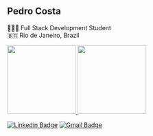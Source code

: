 ## Pedro Costa

🧑🏾‍💻 Full Stack Development Student <br>
🇧🇷 Rio de Janeiro, Brazil 
<div>

<a  href="https://github.com/phmc99">

<img  height="160em"  src="https://github-readme-stats.vercel.app/api?username=phmc99&show_icons=true&theme=radical&include_all_commits=true&count_private=true">
<img  height="160em"  src="https://github-readme-stats.vercel.app/api/top-langs/?username=phmc99&layout=compact&langs_count=8&theme=radical">

</div>

[![Linkedin Badge](https://img.shields.io/badge/-Pedro%20Costa-0073e6?style=flat-square&logo=Linkedin&logoColor=white&link=https://www.linkedin.com/in/phmc99/)](https://www.linkedin.com/in/phmc99/) [![Gmail Badge](https://img.shields.io/badge/-Gmail-e60000?style=flat-square&logo=Gmail&logoColor=white&link=mailto:pedrogks@gmail.com)](mailto:pedrogks@gmail.com)

